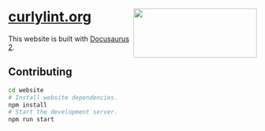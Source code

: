 # [curlylint.org](https://www.curlylint.org/) [<img src="https://raw.githubusercontent.com/thibaudcolas/curlylint/master/.github/curlylint-logo.svg?sanitize=true" width="250" height="100" align="right" alt="">](https://www.curlylint.org/)

This website is built with [Docusaurus 2](https://v2.docusaurus.io/).

## Contributing

```sh
cd website
# Install website dependencies.
npm install
# Start the development server.
npm run start
```
